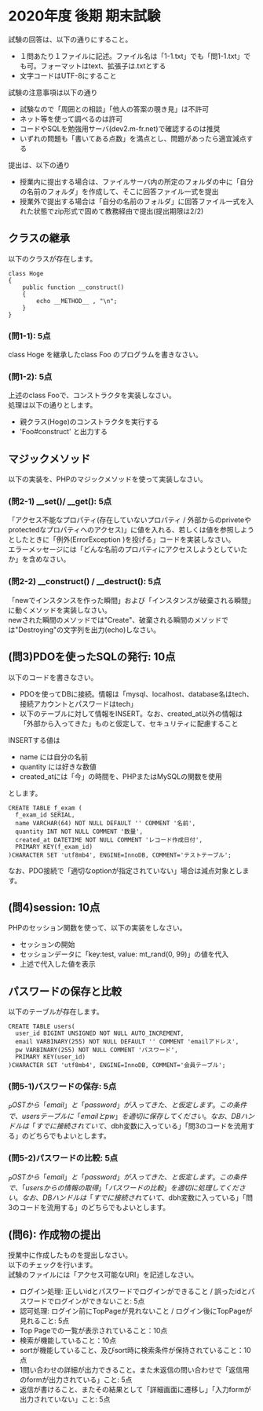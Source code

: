 # 2020年度 後期 期末試験

試験の回答は、以下の通りにすること。

- １問あたり１ファイルに記述。ファイル名は「1-1.txt」でも「問1-1.txt」でも可。フォーマットはtext、拡張子は.txtとする
- 文字コードはUTF-8にすること

試験の注意事項は以下の通り

- 試験なので「周囲との相談」「他人の答案の覗き見」は不許可
- ネット等を使って調べるのは許可
- コードやSQLを勉強用サーバ(dev2.m-fr.net)で確認するのは推奨
- いずれの問題も「書いてある点数」を満点とし、問題があったら適宜減点する

提出は、以下の通り

- 授業内に提出する場合は、ファイルサーバ内の所定のフォルダの中に「自分の名前のフォルダ」を作成して、そこに回答ファイル一式を提出
- 授業外で提出する場合は「自分の名前のフォルダ」に回答ファイル一式を入れた状態でzip形式で固めて教務経由で提出(提出期限は2/2)

## クラスの継承


以下のクラスが存在します。
```
class Hoge
{
    public function __construct()
    {
        echo __METHOD__ , "\n";
    }
}
```

### (問1-1): 5点

class Hoge を継承したclass Foo のプログラムを書きなさい。


### (問1-2): 5点

上述のclass Fooで、コンストラクタを実装しなさい。    
処理は以下の通りとします。    

- 親クラス(Hoge)のコンストラクタを実行する
- 'Foo#construct' と出力する


## マジックメソッド

以下の実装を、PHPのマジックメソッドを使って実装しなさい。    

### (問2-1) __set()/ __get(): 5点

「アクセス不能なプロパティ(存在していないプロパティ / 外部からのpriveteやprotectedなプロパティへのアクセス)」に値を入れる、若しくは値を参照しようとしたときに「例外(ErrorException )を投げる」コードを実装しなさい。    
エラーメッセージには「どんな名前のプロパティにアクセスしようとしていたか」を含めなさい。    

### (問2-2) __construct() / __destruct(): 5点

「newでインスタンスを作った瞬間」および「インスタンスが破棄される瞬間」に動くメソッドを実装しなさい。    
newされた瞬間のメソッドでは"Create"、破棄される瞬間のメソッドでは"Destroying"の文字列を出力(echo)しなさい。    

## (問3)PDOを使ったSQLの発行: 10点

以下のコードを書きなさい。    

- PDOを使ってDBに接続。情報は「mysql、localhost、database名はtech、接続アカウントとパスワードはtech」
- 以下のテーブルに対して情報をINSERT。なお、created_at以外の情報は「外部から入ってきた」ものと仮定して、セキュリティに配慮すること

INSERTする値は    

- name には自分の名前
- quantity には好きな数値
- created_atには「今」の時間を、PHPまたはMySQLの関数を使用

とします。    

```
CREATE TABLE f_exam (
  f_exam_id SERIAL,
  name VARCHAR(64) NOT NULL DEFAULT '' COMMENT '名前',
  quantity INT NOT NULL COMMENT '数量',
  created_at DATETIME NOT NULL COMMENT 'レコード作成日付',
  PRIMARY KEY(f_exam_id)
)CHARACTER SET 'utf8mb4', ENGINE=InnoDB, COMMENT='テストテーブル';
```

なお、PDO接続で「適切なoptionが指定されていない」場合は減点対象とします。    


## (問4)session: 10点

PHPのセッション関数を使って、以下の実装をしなさい。    

- セッションの開始
- セッションデータに「key:test, value: mt_rand(0, 99)」の値を代入
- 上述で代入した値を表示


## パスワードの保存と比較

以下のテーブルが存在します。    

```
CREATE TABLE users(
  user_id BIGINT UNSIGNED NOT NULL AUTO_INCREMENT,
  email VARBINARY(255) NOT NULL DEFAULT '' COMMENT 'emailアドレス',
  pw VARBINARY(255) NOT NULL COMMENT 'パスワード',
  PRIMARY KEY(user_id)
)CHARACTER SET 'utf8mb4', ENGINE=InnoDB, COMMENT='会員テーブル';
```

### (問5-1)パスワードの保存: 5点

$_POSTから「email」と「password」が入ってきた、と仮定します。    
この条件で、usersテーブルに「emailとpw」を適切に保存してください。    
なお、DBハンドルは「すでに接続されていて、$dbh変数に入っている」「問3のコードを流用する」のどちらでもよいとします。

### (問5-2)パスワードの比較: 5点

$_POSTから「email」と「password」が入ってきた、と仮定します。    
この条件で、「usersからの情報の取得」「パスワードの比較」を適切に処理してください。    
なお、DBハンドルは「すでに接続されていて、$dbh変数に入っている」「問3のコードを流用する」のどちらでもよいとします。

## (問6): 作成物の提出

授業中に作成したものを提出しなさい。    
以下のチェックを行います。    
試験のファイルには「アクセス可能なURI」を記述しなさい。

- ログイン処理: 正しいidとパスワードでログインができること / 誤ったidとパスワードでログインができないこと: 5点
- 認可処理: ログイン前にTopPageが見れないこと / ログイン後にTopPageが見れること: 5点
- Top Pageでの一覧が表示されていること：10点
- 検索が機能していること：10点
- sortが機能していること、及びsort時に検索条件が保持されていること：10点
- 1問い合わせの詳細が出力できること。また未返信の問い合わせで「返信用のformが出力されている」こと: 5点
- 返信が書けること、またその結果として「詳細画面に遷移し」「入力formが出力されていない」こと: 5点
